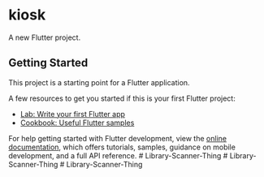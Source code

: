 # kiosk

A new Flutter project.

## Getting Started

This project is a starting point for a Flutter application.

A few resources to get you started if this is your first Flutter project:

- [Lab: Write your first Flutter app](https://docs.flutter.dev/get-started/codelab)
- [Cookbook: Useful Flutter samples](https://docs.flutter.dev/cookbook)

For help getting started with Flutter development, view the
[online documentation](https://docs.flutter.dev/), which offers tutorials,
samples, guidance on mobile development, and a full API reference.
#   L i b r a r y - S c a n n e r - T h i n g  
 #   L i b r a r y - S c a n n e r - T h i n g  
 #   L i b r a r y - S c a n n e r - T h i n g  
 